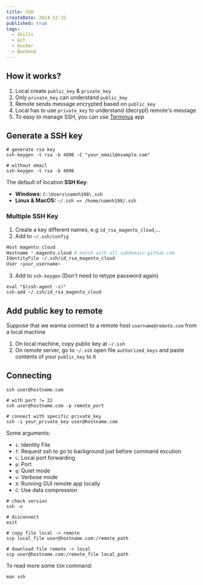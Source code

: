 ```yaml
---
title: SSH
createDate: 2024-12-15
published: true
tags:
  - Skills
  - Git
  - Docker
  - Backend
---
```


## How it works?

1. Local create `public_key` & `private_key`
2. Only `private_key` can understand `public_key`
3. Remote sends message encrypted based on `public_key`
4. Local has to use `private_key` to understand (decrypt) remote's message
5. To easy to manage SSH, you can use [Terminus](https://termius.com/) app

## Generate a SSH key

```shell
# generate rsa key
ssh-keygen -t rsa -b 4096 -C "your_email@example.com"

# without email
ssh-keygen -t rsa -b 4096
```

The default of location **SSH Key**:

- **Windows:** `C:\Users\namnh198\.ssh`
- **Linux & MacOS:** `~/.ssh => /home/namnh198/.ssh`

### Multiple SSH Key

1. Create a key different names, e.g `id_rsa_magento_cloud`,...
2. Add to `~/.ssh/config`

```bash
Host magento_cloud
Hostname *.magento.cloud # match with all subdomain github.com
IdentityFile ~/.ssh/id_rsa_magento_cloud
User <your_username>
```

3. Add to `ssh-keygen` (Don't need to retype password again)

```shell
eval "$(ssh-agent -s)"
ssh-add ~/.ssh/id_rsa_magento_cloud
```

## Add public key to remote

Suppose that we wanna connect to a remote host `username@remote.com` from a local machine

1. On local machine, copy public key at `~/.ssh`
2. On remote server, go to `~/.ssh` open file `authorized_keys` and paste contents of your `public_key` to it

## Connecting

```shell
ssh user@hostname.com

# with port != 22
ssh user@hostname.com -p remote_port

# connect with specific private_key
ssh -i your_private_key user@hostname.com
```

Some arguments:

- `i`: Identity File
- `f`: Request ssh to go to background just before command excution
- `L`: Local port forwarding
- `p`: Port
- `q`: Quiet mode
- `v`: Verbose mode
- `X`: Running GUI remote app locally
- `C`: Use data compression

```shell
# check version
ssh -v

# disconnect
exit

# copy file local -> remote
scp local_file user@hostname.com:/remote_path

# download file remote -> local
scp user@hostname.com:/remote_file local_path
```

To read more some `SSH` command:

```shell
man ssh
```
